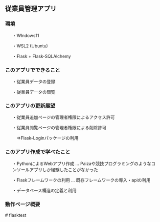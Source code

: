 <h2>従業員管理アプリ</h2>

<h3>環境</h3>
<ul>・WIndows11</ul>
<ul>・WSL2 (Ubuntu)</ul>
<ul>・Flask + Flask-SQLAlchemy</ul>

<h3>このアプリでできること</h3>
<ul>・従業員データの登録</ul>
<ul>・従業員データの閲覧</ul>

<h3>このアプリの更新展望</h3>
<ul>・従業員追加ページの管理者権限によるアクセス許可</ul>
<ul>・従業員閲覧ページの管理者権限による削除許可</ul>
<ul>　⇒Flask-Loginパッケージの利用</ul>

<h3>このアプリ作成で学べたこと</h3>
<ul>・PythonによるWebアプリ作成 … Paizaや競技プログラミングのようなコンソールアプリしか経験したことがなかった</ul>
<ul>・Flaskフレームワークの利用 … 既存フレームワークの導入・apiの利用</ul>
<ul>・データベース構造の定義と利用</ul>

<h3>動作ページ概要</h3>
# flasktest
